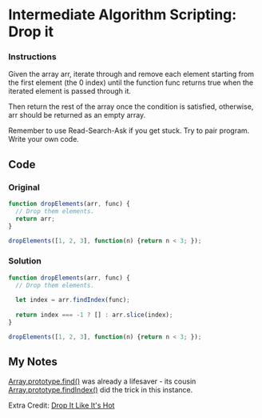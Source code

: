 # Intermediate Algorithm Scripting: Drop it

### Instructions

Given the array arr, iterate through and remove each element starting from the first element (the 0 index) until the function func returns true when the iterated element is passed through it.

Then return the rest of the array once the condition is satisfied, otherwise, arr should be returned as an empty array.

Remember to use Read-Search-Ask if you get stuck. Try to pair program. Write your own code.

## Code

### Original

```javascript
function dropElements(arr, func) {
  // Drop them elements.
  return arr;
}

dropElements([1, 2, 3], function(n) {return n < 3; });
```

### Solution

```javascript
function dropElements(arr, func) {
  // Drop them elements.
  
  let index = arr.findIndex(func);
  
  return index === -1 ? [] : arr.slice(index);
}

dropElements([1, 2, 3], function(n) {return n < 3; });
```

## My Notes

[Array.prototype.find()](https://developer.mozilla.org/en-US/docs/Web/JavaScript/Reference/Global_Objects/Array/find) was already a lifesaver - its cousin [Array.prototype.findIndex()](https://developer.mozilla.org/en-US/docs/Web/JavaScript/Reference/Global_Objects/Array/findIndex) did the trick in this instance.

Extra Credit: [Drop It Like It's Hot](https://www.youtube.com/watch?v=GtUVQei3nX4)
